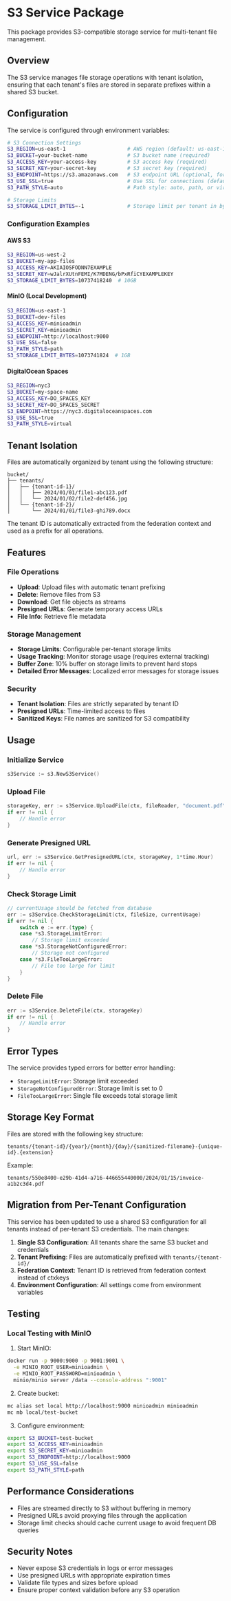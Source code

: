 # S3 Service Package

This package provides S3-compatible storage service for multi-tenant file management.

## Overview

The S3 service manages file storage operations with tenant isolation, ensuring that each tenant's files are stored in separate prefixes within a shared S3 bucket.

## Configuration

The service is configured through environment variables:

```bash
# S3 Connection Settings
S3_REGION=us-east-1                    # AWS region (default: us-east-1)
S3_BUCKET=your-bucket-name             # S3 bucket name (required)
S3_ACCESS_KEY=your-access-key          # S3 access key (required)
S3_SECRET_KEY=your-secret-key          # S3 secret key (required)
S3_ENDPOINT=https://s3.amazonaws.com   # S3 endpoint URL (optional, for MinIO/custom S3)
S3_USE_SSL=true                        # Use SSL for connections (default: true)
S3_PATH_STYLE=auto                     # Path style: auto, path, or virtual (default: auto)

# Storage Limits
S3_STORAGE_LIMIT_BYTES=-1              # Storage limit per tenant in bytes (-1 = unlimited)
```

### Configuration Examples

#### AWS S3
```bash
S3_REGION=us-west-2
S3_BUCKET=my-app-files
S3_ACCESS_KEY=AKIAIOSFODNN7EXAMPLE
S3_SECRET_KEY=wJalrXUtnFEMI/K7MDENG/bPxRfiCYEXAMPLEKEY
S3_STORAGE_LIMIT_BYTES=10737418240  # 10GB
```

#### MinIO (Local Development)
```bash
S3_REGION=us-east-1
S3_BUCKET=dev-files
S3_ACCESS_KEY=minioadmin
S3_SECRET_KEY=minioadmin
S3_ENDPOINT=http://localhost:9000
S3_USE_SSL=false
S3_PATH_STYLE=path
S3_STORAGE_LIMIT_BYTES=1073741824  # 1GB
```

#### DigitalOcean Spaces
```bash
S3_REGION=nyc3
S3_BUCKET=my-space-name
S3_ACCESS_KEY=DO_SPACES_KEY
S3_SECRET_KEY=DO_SPACES_SECRET
S3_ENDPOINT=https://nyc3.digitaloceanspaces.com
S3_USE_SSL=true
S3_PATH_STYLE=virtual
```

## Tenant Isolation

Files are automatically organized by tenant using the following structure:
```
bucket/
├── tenants/
│   ├── {tenant-id-1}/
│   │   ├── 2024/01/01/file1-abc123.pdf
│   │   └── 2024/01/02/file2-def456.jpg
│   └── {tenant-id-2}/
│       └── 2024/01/01/file3-ghi789.docx
```

The tenant ID is automatically extracted from the federation context and used as a prefix for all operations.

## Features

### File Operations
- **Upload**: Upload files with automatic tenant prefixing
- **Delete**: Remove files from S3
- **Download**: Get file objects as streams
- **Presigned URLs**: Generate temporary access URLs
- **File Info**: Retrieve file metadata

### Storage Management
- **Storage Limits**: Configurable per-tenant storage limits
- **Usage Tracking**: Monitor storage usage (requires external tracking)
- **Buffer Zone**: 10% buffer on storage limits to prevent hard stops
- **Detailed Error Messages**: Localized error messages for storage issues

### Security
- **Tenant Isolation**: Files are strictly separated by tenant ID
- **Presigned URLs**: Time-limited access to files
- **Sanitized Keys**: File names are sanitized for S3 compatibility

## Usage

### Initialize Service
```go
s3Service := s3.NewS3Service()
```

### Upload File
```go
storageKey, err := s3Service.UploadFile(ctx, fileReader, "document.pdf", "application/pdf")
if err != nil {
    // Handle error
}
```

### Generate Presigned URL
```go
url, err := s3Service.GetPresignedURL(ctx, storageKey, 1*time.Hour)
if err != nil {
    // Handle error
}
```

### Check Storage Limit
```go
// currentUsage should be fetched from database
err := s3Service.CheckStorageLimit(ctx, fileSize, currentUsage)
if err != nil {
    switch e := err.(type) {
    case *s3.StorageLimitError:
        // Storage limit exceeded
    case *s3.StorageNotConfiguredError:
        // Storage not configured
    case *s3.FileTooLargeError:
        // File too large for limit
    }
}
```

### Delete File
```go
err := s3Service.DeleteFile(ctx, storageKey)
if err != nil {
    // Handle error
}
```

## Error Types

The service provides typed errors for better error handling:

- `StorageLimitError`: Storage limit exceeded
- `StorageNotConfiguredError`: Storage limit is set to 0
- `FileTooLargeError`: Single file exceeds total storage limit

## Storage Key Format

Files are stored with the following key structure:
```
tenants/{tenant-id}/{year}/{month}/{day}/{sanitized-filename}-{unique-id}.{extension}
```

Example:
```
tenants/550e8400-e29b-41d4-a716-446655440000/2024/01/15/invoice-a1b2c3d4.pdf
```

## Migration from Per-Tenant Configuration

This service has been updated to use a shared S3 configuration for all tenants instead of per-tenant S3 credentials. The main changes:

1. **Single S3 Configuration**: All tenants share the same S3 bucket and credentials
2. **Tenant Prefixing**: Files are automatically prefixed with `tenants/{tenant-id}/`
3. **Federation Context**: Tenant ID is retrieved from federation context instead of ctxkeys
4. **Environment Configuration**: All settings come from environment variables

## Testing

### Local Testing with MinIO

1. Start MinIO:
```bash
docker run -p 9000:9000 -p 9001:9001 \
  -e MINIO_ROOT_USER=minioadmin \
  -e MINIO_ROOT_PASSWORD=minioadmin \
  minio/minio server /data --console-address ":9001"
```

2. Create bucket:
```bash
mc alias set local http://localhost:9000 minioadmin minioadmin
mc mb local/test-bucket
```

3. Configure environment:
```bash
export S3_BUCKET=test-bucket
export S3_ACCESS_KEY=minioadmin
export S3_SECRET_KEY=minioadmin
export S3_ENDPOINT=http://localhost:9000
export S3_USE_SSL=false
export S3_PATH_STYLE=path
```

## Performance Considerations

- Files are streamed directly to S3 without buffering in memory
- Presigned URLs avoid proxying files through the application
- Storage limit checks should cache current usage to avoid frequent DB queries

## Security Notes

- Never expose S3 credentials in logs or error messages
- Use presigned URLs with appropriate expiration times
- Validate file types and sizes before upload
- Ensure proper context validation before any S3 operation